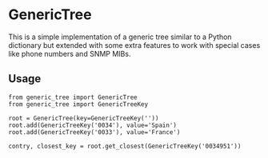 
# GenericTree

This is a simple implementation of a generic tree similar to a Python dictionary but extended with some extra features
to work with special cases like phone numbers and SNMP MIBs.


## Usage

```
from generic_tree import GenericTree
from generic_tree import GenericTreeKey

root = GenericTree(key=GenericTreeKey(''))
root.add(GenericTreeKey('0034'), value='Spain')
root.add(GenericTreeKey('0033'), value='France')

contry, closest_key = root.get_closest(GenericTreeKey('0034951'))
```
